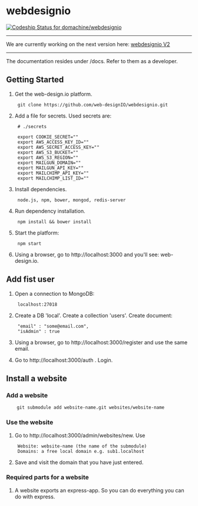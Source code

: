 # webdesignio

[ ![Codeship Status for  domachine/webdesignio](https://codeship.com/projects/b8e80bb0-98dd-0132-fd19-668aa6fdbfb3/status?branch=feature/s3-assets)](https://codeship.com/projects/63478)

****
We are currently working on the next version here: [webdesignio V2](https://github.com/webdesignio)
****

The documentation resides under /docs.  Refer to them as a developer.

## Getting Started

1. Get the web-design.io platform.

        git clone https://github.com/web-designIO/webdesignio.git

2. Add a file for secrets. Used secrets are:

        # ./secrets
        
        export COOKIE_SECRET=""
        export AWS_ACCESS_KEY_ID=""
        export AWS_SECRET_ACCESS_KEY=""
        export AWS_S3_BUCKET=""
        export AWS_S3_REGION=""
        export MAILGUN_DOMAIN=""
        export MAILGUN_API_KEY=""
        export MAILCHIMP_API_KEY=""
        export MAILCHIMP_LIST_ID=""

3. Install dependencies.

        node.js, npm, bower, mongod, redis-server

4. Run dependency installation.

        npm install && bower install

5. Start the platform:

        npm start

6. Using a browser, go to http://localhost:3000 and you'll see: web-design.io.

## Add fist user

1. Open a connection to MongoDB:

        localhost:27018

2. Create a DB 'local'. Create a collection 'users'. Create document:

        "email" : "some@email.com",
        "isAdmin" : true
        
3. Using a browser, go to http://localhost:3000/register and use the same email.

4. Go to http://localhost:3000/auth . Login.

## Install a website

### Add a website

        git submodule add website-name.git websites/website-name

### Use the website

1. Go to http://localhost:3000/admin/websites/new. Use

        Website: website-name (the name of the submodule)
        Domains: a free local domain e.g. sub1.localhost

2. Save and visit the domain that you have just entered.

### Required parts for a website

1. A website exports an express-app. So you can do everything you can do with express.
